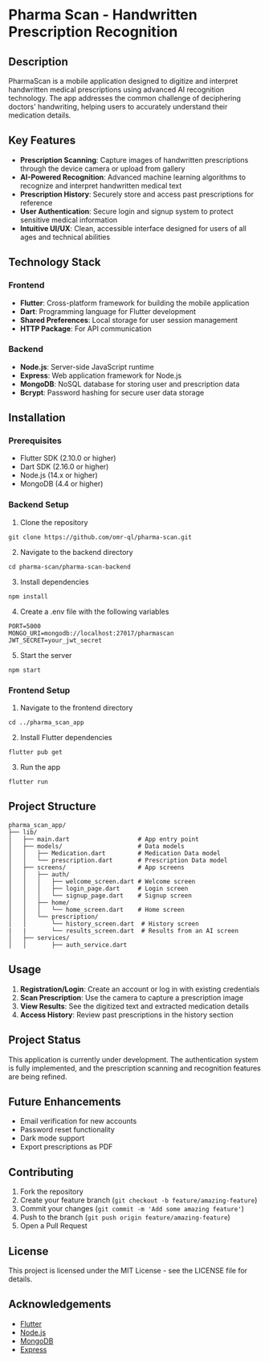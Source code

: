 # Pharma Scan - Handwritten Prescription Recognition

## Description

PharmaScan is a mobile application designed to digitize and interpret handwritten medical prescriptions using advanced AI recognition technology. The app addresses the common challenge of deciphering doctors' handwriting, helping users to accurately understand their medication details.

## Key Features

- **Prescription Scanning**: Capture images of handwritten prescriptions through the device camera or upload from gallery
- **AI-Powered Recognition**: Advanced machine learning algorithms to recognize and interpret handwritten medical text
- **Prescription History**: Securely store and access past prescriptions for reference
- **User Authentication**: Secure login and signup system to protect sensitive medical information
- **Intuitive UI/UX**: Clean, accessible interface designed for users of all ages and technical abilities

## Technology Stack

### Frontend

- **Flutter**: Cross-platform framework for building the mobile application
- **Dart**: Programming language for Flutter development
- **Shared Preferences**: Local storage for user session management
- **HTTP Package**: For API communication


### Backend

- **Node.js**: Server-side JavaScript runtime
- **Express**: Web application framework for Node.js
- **MongoDB**: NoSQL database for storing user and prescription data
- **Bcrypt**: Password hashing for secure user data storage

## Installation

### Prerequisites

- Flutter SDK (2.10.0 or higher)
- Dart SDK (2.16.0 or higher)
- Node.js (14.x or higher)
- MongoDB (4.4 or higher)


### Backend Setup

1. Clone the repository

```
git clone https://github.com/omr-ql/pharma-scan.git
```

2. Navigate to the backend directory

```
cd pharma-scan/pharma-scan-backend
```

3. Install dependencies

```
npm install
```

4. Create a .env file with the following variables

```
PORT=5000
MONGO_URI=mongodb://localhost:27017/pharmascan
JWT_SECRET=your_jwt_secret
```

5. Start the server

```
npm start
```

### Frontend Setup

1. Navigate to the frontend directory

```
cd ../pharma_scan_app
```

2. Install Flutter dependencies

```
flutter pub get
```

3. Run the app

```
flutter run
```


## Project Structure

```
pharma_scan_app/
├── lib/
│   ├── main.dart                   # App entry point
│   ├── models/                     # Data models
│   │   ├── Medication.dart         # Medication Data model
│   │   └── prescription.dart       # Prescription Data model   
│   ├── screens/                    # App screens
│   │   ├── auth/
│   │   │   ├── welcome_screen.dart # Welcome screen
│   │   │   ├── login_page.dart     # Login screen
│   │   │   └── signup_page.dart    # Signup screen
│   │   ├── home/
│   │   │   └── home_screen.dart    # Home screen
│   │   └── prescription/
│   │       └── history_screen.dart  # History screen
|   |       └── results_screen.dart  # Results from an AI screen
│   ├── services/        
│   │       ├── auth_service.dart 
```
## Usage

1. **Registration/Login**: Create an account or log in with existing credentials
2. **Scan Prescription**: Use the camera to capture a prescription image
3. **View Results**: See the digitized text and extracted medication details
4. **Access History**: Review past prescriptions in the history section

## Project Status

This application is currently under development. The authentication system is fully implemented, and the prescription scanning and recognition features are being refined.

## Future Enhancements

- Email verification for new accounts
- Password reset functionality
- Dark mode support
- Export prescriptions as PDF


## Contributing

1. Fork the repository
2. Create your feature branch (`git checkout -b feature/amazing-feature`)
3. Commit your changes (`git commit -m 'Add some amazing feature'`)
4. Push to the branch (`git push origin feature/amazing-feature`)
5. Open a Pull Request

## License

This project is licensed under the MIT License - see the LICENSE file for details.

## Acknowledgements

- [Flutter](https://flutter.dev/)
- [Node.js](https://nodejs.org/)
- [MongoDB](https://www.mongodb.com/)
- [Express](https://expressjs.com/)